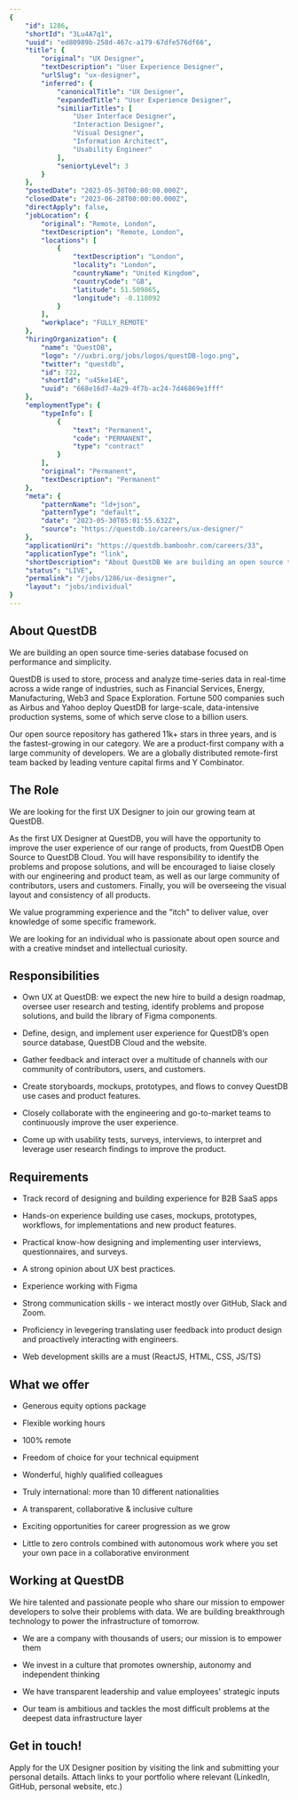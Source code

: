 ```yaml
---
{
	"id": 1286,
	"shortId": "3Lu4A7q1",
	"uuid": "ed80989b-258d-467c-a179-67dfe576df66",
	"title": {
		"original": "UX Designer",
		"textDescription": "User Experience Designer",
		"urlSlug": "ux-designer",
		"inferred": {
			"canonicalTitle": "UX Designer",
			"expandedTitle": "User Experience Designer",
			"similiarTitles": [
				"User Interface Designer",
				"Interaction Designer",
				"Visual Designer",
				"Information Architect",
				"Usability Engineer"
			],
			"seniortyLevel": 3
		}
	},
	"postedDate": "2023-05-30T00:00:00.000Z",
	"closedDate": "2023-06-28T00:00:00.000Z",
	"directApply": false,
	"jobLocation": {
		"original": "Remote, London",
		"textDescription": "Remote, London",
		"locations": [
			{
				"textDescription": "London",
				"locality": "London",
				"countryName": "United Kingdom",
				"countryCode": "GB",
				"latitude": 51.509865,
				"longitude": -0.118092
			}
		],
		"workplace": "FULLY_REMOTE"
	},
	"hiringOrganization": {
		"name": "QuestDB",
		"logo": "//uxbri.org/jobs/logos/questDB-logo.png",
		"twitter": "questdb",
		"id": 722,
		"shortId": "u45ke14E",
		"uuid": "668e16d7-4a29-4f7b-ac24-7d46869e1fff"
	},
	"employmentType": {
		"typeInfo": [
			{
				"text": "Permanent",
				"code": "PERMANENT",
				"type": "contract"
			}
		],
		"original": "Permanent",
		"textDescription": "Permanent"
	},
	"meta": {
		"patternName": "ld+json",
		"patternType": "default",
		"date": "2023-05-30T05:01:55.632Z",
		"source": "https://questdb.io/careers/ux-designer/"
	},
	"applicationUri": "https://questdb.bamboohr.com/careers/33",
	"applicationType": "link",
	"shortDescription": "About QuestDB We are building an open source time-series- database focused on performance and simplicity. QuestDB is used to store, process and analyze time-series- data in real-time- across a wide",
	"status": "LIVE",
	"permalink": "/jobs/1286/ux-designer",
	"layout": "jobs/individual"
}
---
```

<h2>About QuestDB</h2><p>We are building an open source time-series database focused on performance and simplicity.</p><p>QuestDB is used to store, process and analyze time-series data in real-time across a wide range of industries, such as Financial Services, Energy, Manufacturing, Web3 and Space Exploration. Fortune 500 companies such as Airbus and Yahoo deploy QuestDB for large-scale, data-intensive production systems, some of which serve close to a billion users.</p><p>Our open source repository has gathered 11k+ stars in three years, and is the fastest-growing in our category. We are a product-first company with a large community of developers. We are a globally distributed remote-first team backed by leading venture capital firms and Y Combinator.</p><h2>The Role</h2><p>We are looking for the first UX Designer to join our growing team at QuestDB.</p><p>As the first UX Designer at QuestDB, you will have the opportunity to improve the user experience of our range of products, from QuestDB Open Source to QuestDB Cloud. You will have responsibility to identify the problems and propose solutions, and will be encouraged to liaise closely with our engineering and product team, as well as our large community of contributors, users and customers. Finally, you will be overseeing the visual layout and consistency of all products.</p><p>We value programming experience and the "itch" to deliver value, over knowledge of some specific framework.</p><p>We are looking for an individual who is passionate about open source and with a creative mindset and intellectual curiosity.</p><h2>Responsibilities</h2><ul><li><p>Own UX at QuestDB: we expect the new hire to build a design roadmap, oversee user research and testing, identify problems and propose solutions, and build the library of Figma components.</p></li><li><p>Define, design, and implement user experience for QuestDB’s open source database, QuestDB Cloud and the website.</p></li><li><p>Gather feedback and interact over a multitude of channels with our community of contributors, users, and customers.</p></li><li><p>Create storyboards, mockups, prototypes, and flows to convey QuestDB use cases and product features.</p></li><li><p>Closely collaborate with the engineering and go-to-market teams to continuously improve the user experience.</p></li><li><p>Come up with usability tests, surveys, interviews, to interpret and leverage user research findings to improve the product.</p></li></ul><h2>Requirements</h2><ul><li><p>Track record of designing and building experience for B2B SaaS apps</p></li><li><p>Hands-on experience building use cases, mockups, prototypes, workflows, for implementations and new product features.</p></li><li><p>Practical know-how designing and implementing user interviews, questionnaires, and surveys.</p></li><li><p>A strong opinion about UX best practices.</p></li><li><p>Experience working with Figma</p></li><li><p>Strong communication skills - we interact mostly over GitHub, Slack and Zoom.</p></li><li><p>Proficiency in levegering translating user feedback into product design and proactively interacting with engineers.</p></li><li><p>Web development skills are a must (ReactJS, HTML, CSS, JS/TS)</p></li></ul><h2>What we offer</h2><ul><li><p>Generous equity options package</p></li><li><p>Flexible working hours</p></li><li><p>100% remote</p></li><li><p>Freedom of choice for your technical equipment</p></li><li><p>Wonderful, highly qualified colleagues</p></li><li><p>Truly international: more than 10 different nationalities</p></li><li><p>A transparent, collaborative &amp; inclusive culture</p></li><li><p>Exciting opportunities for career progression as we grow</p></li><li><p>Little to zero controls combined with autonomous work where you set your own pace in a collaborative environment</p></li></ul><h2>Working at QuestDB</h2><p>We hire talented and passionate people who share our mission to empower developers to solve their problems with data. We are building breakthrough technology to power the infrastructure of tomorrow.</p><ul><li><p>We are a company with thousands of users; our mission is to empower them</p></li><li><p>We invest in a culture that promotes ownership, autonomy and independent thinking</p></li><li><p>We have transparent leadership and value employees' strategic inputs</p></li><li><p>Our team is ambitious and tackles the most difficult problems at the deepest data infrastructure layer</p></li></ul><h2>Get in touch!</h2><p>Apply for the UX Designer position by visiting the link and submitting your personal details. Attach links to your portfolio where relevant (LinkedIn, GitHub, personal website, etc.)</p>
